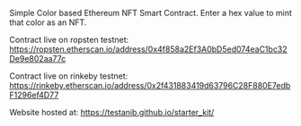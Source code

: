 Simple Color based Ethereum NFT Smart Contract.  Enter a hex value to mint that color as an NFT.

Contract live on ropsten testnet: https://ropsten.etherscan.io/address/0x4f858a2Ef3A0bD5ed074eaC1bc32De9e802aa77c

Contract live on rinkeby testnet: https://rinkeby.etherscan.io/address/0x2f431883419d63796C28F880E7edbF1296ef4D77


Website hosted at: https://testanib.github.io/starter_kit/
